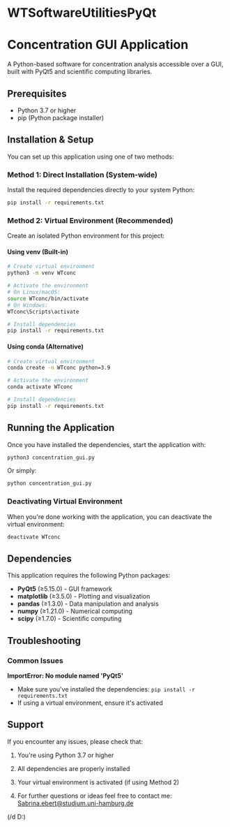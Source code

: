 # WTSoftwareUtilitiesPyQt

# Concentration GUI Application

A Python-based software for concentration analysis accessible over a GUI,  built with PyQt5 and scientific computing libraries.

## Prerequisites

- Python 3.7 or higher
- pip (Python package installer)

## Installation & Setup

You can set up this application using one of two methods:

### Method 1: Direct Installation (System-wide)

Install the required dependencies directly to your system Python:

```bash
pip install -r requirements.txt
```

### Method 2: Virtual Environment (Recommended)

Create an isolated Python environment for this project:

#### Using venv (Built-in)

```bash
# Create virtual environment
python3 -m venv WTconc

# Activate the environment
# On Linux/macOS:
source WTconc/bin/activate
# On Windows:
WTconc\Scripts\activate

# Install dependencies
pip install -r requirements.txt
```

#### Using conda (Alternative)

```bash
# Create virtual environment
conda create -n WTconc python=3.9

# Activate the environment
conda activate WTconc

# Install dependencies
pip install -r requirements.txt
```

## Running the Application

Once you have installed the dependencies, start the application with:

```bash
python3 concentration_gui.py
```

Or simply:

```bash
python concentration_gui.py
```


### Deactivating Virtual Environment

When you're done working with the application, you can deactivate the virtual environment:

```bash
deactivate WTconc
```

## Dependencies

This application requires the following Python packages:

- **PyQt5** (≥5.15.0) - GUI framework
- **matplotlib** (≥3.5.0) - Plotting and visualization
- **pandas** (≥1.3.0) - Data manipulation and analysis
- **numpy** (≥1.21.0) - Numerical computing
- **scipy** (≥1.7.0) - Scientific computing

## Troubleshooting

### Common Issues

**ImportError: No module named 'PyQt5'**
- Make sure you've installed the dependencies: `pip install -r requirements.txt`
- If using a virtual environment, ensure it's activated

## Support
If you encounter any issues, please check that:
1. You're using Python 3.7 or higher
2. All dependencies are properly installed
3. Your virtual environment is activated (if using Method 2)
   
4. For further questions or ideas feel free to contact me: Sabrina.ebert@studium.uni-hamburg.de



(/d D:)
